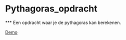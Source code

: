 # Pythagoras_opdracht


*** Een opdracht waar je de pythagoras kan berekenen.




[Demo](https://fikriyek94.github.io/Pythagoras_opdracht/)

